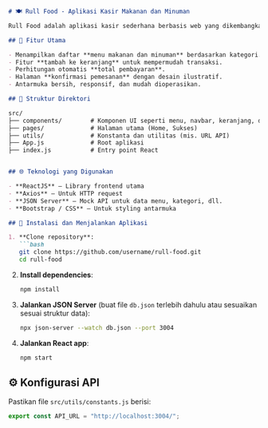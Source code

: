 ```md
# 🍽️ Rull Food - Aplikasi Kasir Makanan dan Minuman

Rull Food adalah aplikasi kasir sederhana berbasis web yang dikembangkan menggunakan **ReactJS**. Aplikasi ini dirancang untuk membantu proses pemesanan makanan dan minuman dengan tampilan yang modern, ringan, dan mudah digunakan.

## 🚀 Fitur Utama

- Menampilkan daftar **menu makanan dan minuman** berdasarkan kategori.
- Fitur **tambah ke keranjang** untuk mempermudah transaksi.
- Perhitungan otomatis **total pembayaran**.
- Halaman **konfirmasi pemesanan** dengan desain ilustratif.
- Antarmuka bersih, responsif, dan mudah dioperasikan.

## 🧱 Struktur Direktori

src/
├── components/        # Komponen UI seperti menu, navbar, keranjang, dll.
├── pages/             # Halaman utama (Home, Sukses)
├── utils/             # Konstanta dan utilitas (mis. URL API)
├── App.js             # Root aplikasi
├── index.js           # Entry point React


## 🌐 Teknologi yang Digunakan

- **ReactJS** – Library frontend utama
- **Axios** – Untuk HTTP request
- **JSON Server** – Mock API untuk data menu, kategori, dll.
- **Bootstrap / CSS** – Untuk styling antarmuka

## 🔧 Instalasi dan Menjalankan Aplikasi

1. **Clone repository**:
   ```bash
   git clone https://github.com/username/rull-food.git
   cd rull-food
````

2. **Install dependencies**:

   ```bash
   npm install
   ```

3. **Jalankan JSON Server** (buat file `db.json` terlebih dahulu atau sesuaikan sesuai struktur data):

   ```bash
   npx json-server --watch db.json --port 3004
   ```

4. **Jalankan React app**:

   ```bash
   npm start
   ```

## ⚙️ Konfigurasi API

Pastikan file `src/utils/constants.js` berisi:

```js
export const API_URL = "http://localhost:3004/";
```
